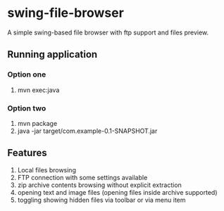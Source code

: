 # swing-file-browser

A simple swing-based file browser with ftp support and files preview.

## Running application

### Option one
 1. mvn exec:java

### Option two
 1. mvn package
 2. java -jar target/com.example-0.1-SNAPSHOT.jar

## Features
 1. Local files browsing
 2. FTP connection with some settings available
 3. zip archive contents browsing without explicit extraction
 4. opening text and image files (opening files inside archive supported)
 5. toggling showing hidden files via toolbar or via menu item

